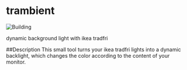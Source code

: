 # trambient
![Building](https://github.com/sw-fox/trambient/actions/workflows/main.yml/badge.svg)

dynamic background light with ikea tradfri


##Description
This small tool turns your ikea tradfri lights into a dynamic backlight, which changes the color according to the content of your monitor.